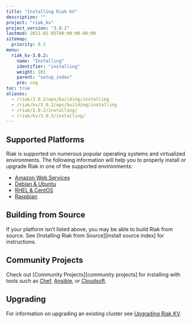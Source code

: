 ```yaml
---
title: "Installing Riak KV"
description: ""
project: "riak_kv"
project_version: "3.0.2"
lastmod: 2021-01-05T00:00:00-00:00
sitemap:
  priority: 0.2
menu:
  riak_kv-3.0.2:
    name: "Installing"
    identifier: "installing"
    weight: 101
    parent: "setup_index"
    pre: cog
toc: true
aliases:
  - /riak/3.0.2/ops/building/installing
  - /riak/kv/3.0.2/ops/building/installing
  - /riak/3.0.2/installing/
  - /riak/kv/3.0.2/installing/
---
```


[install aws]: {{<baseurl>}}riak/kv/3.0.2/setup/installing/amazon-web-services
[install debian & ubuntu]: {{<baseurl>}}riak/kv/3.0.2/setup/installing/debian-ubuntu
[install raspbian]: {{<baseurl>}}riak/kv/3.0.2/setup/installing/debian-ubuntu/#raspbian-bullseye
[install rhel & centos]: {{<baseurl>}}riak/kv/3.0.2/setup/installing/rhel-centos
[upgrade index]: {{<baseurl>}}riak/kv/3.0.2/setup/upgrading

## Supported Platforms

Riak is supported on numerous popular operating systems and virtualized
environments. The following information will help you to
properly install or upgrade Riak in one of the supported environments:

  * [Amazon Web Services][install aws]
  * [Debian & Ubuntu][install debian & ubuntu]
  * [RHEL & CentOS][install rhel & centos]
  * [Raspbian][install raspbian]

## Building from Source

If your platform isn’t listed above, you may be able to build Riak from source. See [Installing Riak from Source][install source index] for instructions.

## Community Projects

Check out [Community Projects][community projects] for installing with tools such as [Chef](https://www.chef.io/chef/), [Ansible](http://www.ansible.com/), or [Cloudsoft](http://www.cloudsoftcorp.com/).

## Upgrading

For information on upgrading an existing cluster see [Upgrading Riak KV][upgrade index].

